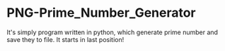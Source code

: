 # PNG-Prime_Number_Generator
 It's simply program written in python, which generate prime number and save they to file. It starts in last position!
